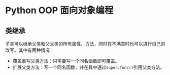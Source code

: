 # Python OOP 面向对象编程


## 类继承
子类可以继承父类和父父类的所有属性、方法，同时在不满意时也可以进行自己的改写。其中有两种情况：
- 覆盖重写父类方法：只需要写一个同名函数即可覆盖。
- 扩展父类方法：写一个同名函数，并在其中通过`super.func()`引用父类方法。

